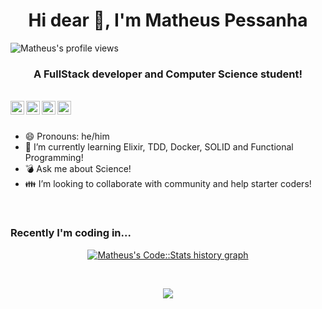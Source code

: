 <link rel="stylesheet" href="https://cdn.jsdelivr.net/gh/konpa/devicon@master/devicon.min.css">
<h1 align="center">Hi dear 👋, I'm Matheus Pessanha</h1>
<p align="left"> <img src="https://komarev.com/ghpvc/?username=Mdsp9070" alt="Matheus's profile views" /> </p>
<h3 align="center">A FullStack developer and Computer Science student!</h3>

<br/>

<a href="https://twitter.com/matdsoupe">
  <img align="left" alt="Matheus| Twitter" width="22px" src="https://cdn.jsdelivr.net/npm/simple-icons@v3/icons/twitter.svg" />
</a>
<a href="https://www.linkedin.com/in/mdsp/">
  <img align="left" alt="Linkedin" width="22px" src="https://cdn.jsdelivr.net/npm/simple-icons@v3/icons/linkedin.svg" />
</a>
<a href="https://t.me/Mdsp9070">
  <img align="left" alt="Telegram" width="22px" src="https://cdn.jsdelivr.net/npm/simple-icons@v3/icons/telegram.svg" />
</a>
<a href="https://www.instagram.com/matheww.sp/">
  <img align="left" alt="Instagram" width="22px" src="https://cdn.jsdelivr.net/npm/simple-icons@v3/icons/instagram.svg" />
</a>

<br/>
<br/>

- 😄 Pronouns: he/him
- 🌱 I’m currently learning Elixir, TDD, Docker, SOLID and Functional Programming!
- :bomb: Ask me about Science!
- :family: I’m looking to collaborate with community and help starter coders!

<br/>

### Recently I'm coding in...

<p align="center">
  <a href="https://codestats.net/users/mdsp9070">
    <img src='https://codestats-readme.wegfan.cn/history-graph/mdsp9070?width=850&height=300&timezone=08:00&history_days=21&max_languages=9&language_colors=["3e4053","f15854","5da5da","faa43a","60bd68","f17cb0","b2912f","decf3f","b276b2","808080"]' alt="Matheus's Code::Stats history graph" />
  </a>
</p>

<br/>

<p align="center" >
  <a href="https://github.com/anuraghazra/github-readme-stats">
    <img  src="https://github-readme-stats.vercel.app/api?username=mdsp9070&&show_icons=true&theme=radical">
  </a>
</p>

<!--
**Mdsp9070/Mdsp9070** is a ✨ _special_ ✨ repository because its `README.md` (this file) appears on your GitHub profile.

Here are some ideas to get you started:

- 🔭 I’m currently working on ...
-
- 🤔 I’m looking for help with ...
- 📫 How to reach me: ...
.
- ⚡ Fun fact: ...
-->
